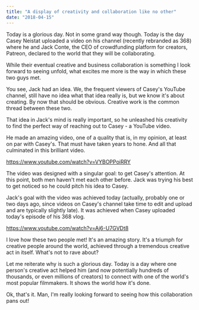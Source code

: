 ```yaml
---
title: "A display of creativity and collaboration like no other"
date: "2018-04-15"
---
```


Today is a glorious day. Not in some grand way though. Today is the day Casey Neistat uploaded a video on his channel (recently rebranded as 368) where he and Jack Conte, the CEO of crowdfunding platform for creators, Patreon, declared to the world that they will be collaborating.

While their eventual creative and business collaboration is something I look forward to seeing unfold, what excites me more is the way in which these two guys met.

You see, Jack had an idea. We, the frequent viewers of Casey's YouTube channel, still have no idea what that idea really is, but we know it's about creating. By now that should be obvious. Creative work is the common thread between these two.

That idea in Jack's mind is really important, so he unleashed his creativity to find the perfect way of reaching out to Casey - a YouTube video.

He made an amazing video, one of a quality that is, in my opinion, at least on par with Casey's. That must have taken years to hone. And all that culminated in this brilliant video.

https://www.youtube.com/watch?v=VYBOPPoiRRY

The video was designed with a singular goal: to get Casey's attention. At this point, both men haven't met each other before. Jack was trying his best to get noticed so he could pitch his idea to Casey.

Jack's goal with the video was achieved today (actually, probably one or two days ago, since videos on Casey's channel take time to edit and upload and are typically slightly late). It was achieved when Casey uploaded today's episode of his 368 vlog.

https://www.youtube.com/watch?v=Aj6-U7GVDt8

I love how these two people met! It's an amazing story. It's a triumph for creative people around the world, achieved through a tremendous creative act in itself. What's not to rave about?

Let me reiterate why is such a glorious day. Today is a day where one person's creative act helped him (and now potentially hundreds of thousands, or even millions of creators) to connect with one of the world's most popular filmmakers. It shows the world how it's done.

Ok, that's it. Man, I'm really looking forward to seeing how this collaboration pans out!

